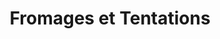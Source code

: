 ---
title: "Fromages et Tentations"
url: /le-perreux-sur-marne/fromages-et-tentations/
shop: Käse
---